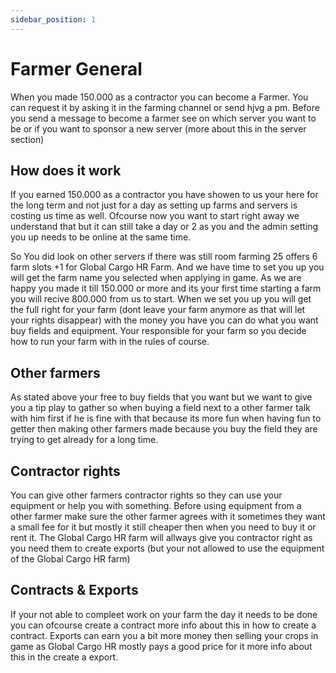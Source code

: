 ```yaml
---
sidebar_position: 1
---
```


# Farmer General

When you made 150.000 as a contractor you can become a Farmer. You can request it by asking it in the farming channel or send hjvg a pm.
Before you send a message to become a farmer see on which server you want to be or if you want to sponsor a new server (more about this in the server section)


## How does it work

If you earned 150.000 as a contractor you have showen to us your here for the long term and not just for a day as setting up farms and servers is costing us time as well. Ofcourse now you want to start right away we understand that but it can still take a day or 2 as you and the admin setting you up needs to be online at the same time.

So You did look on other servers if there was still room farming 25 offers 6 farm slots +1 for Global Cargo HR Farm. And we have time to set you up you will get the farm name you selected when applying in game. As we are happy you made it till 150.000 or more and its your first time starting a farm you will recive 800.000 from us to start. When we set you up you will get the full right for your farm (dont leave your farm anymore as that will let your rights disappear) with the money you have you can do what you want buy fields and equipment. Your responsible for your farm so you decide how to run your farm with in the rules of course.


## Other farmers

As stated above your free to buy fields that you want but we want to give you a tip play to gather so when buying a field next to a other farmer talk with him first if he is fine with that because its more fun when having fun to getter then making other farmers made because you buy the field they are trying to get already for a long time.

## Contractor rights

You can give other farmers contractor rights so they can use your equipment or help you with something. Before using equipment from a other farmer make sure the other farmer agrees with it sometimes they want a small fee for it but mostly it still cheaper then when you need to buy it or rent it.
The Global Cargo HR farm will allways give you contractor right as you need them to create exports (but your not allowed to use the equipment of the Global Cargo HR farm)

## Contracts & Exports

If your not able to compleet work on your farm the day it needs to be done you can ofcourse create a contract more info about this in how to create a contract. Exports can earn you a bit more money then selling your crops in game as Global Cargo HR mostly pays a good price for it more info about this in the create a export.

